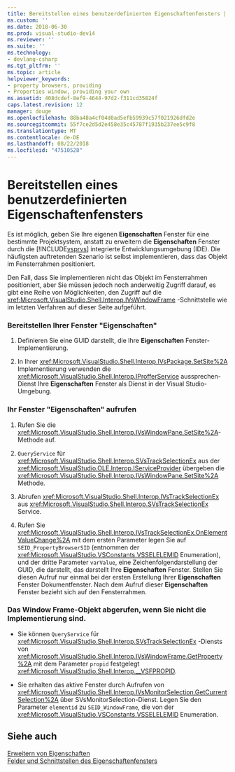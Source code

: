 ```yaml
---
title: Bereitstellen eines benutzerdefinierten Eigenschaftenfensters | Microsoft-Dokumentation
ms.custom: ''
ms.date: 2018-06-30
ms.prod: visual-studio-dev14
ms.reviewer: ''
ms.suite: ''
ms.technology:
- devlang-csharp
ms.tgt_pltfrm: ''
ms.topic: article
helpviewer_keywords:
- property browsers, providing
- Properties window, providing your own
ms.assetid: 408dcdef-8ef9-4644-97d2-f311cd35824f
caps.latest.revision: 12
manager: douge
ms.openlocfilehash: 88ba48a4cf04d0ad5efb59939c57f021926dfd2e
ms.sourcegitcommit: 55f7ce2d5d2e458e35c45787f1935b237ee5c9f8
ms.translationtype: MT
ms.contentlocale: de-DE
ms.lasthandoff: 08/22/2018
ms.locfileid: "47510528"
---
```

# <a name="providing-a-custom-properties-window"></a>Bereitstellen eines benutzerdefinierten Eigenschaftenfensters
Es ist möglich, geben Sie Ihre eigenen **Eigenschaften** Fenster für eine bestimmte Projektsystem, anstatt zu erweitern die **Eigenschaften** Fenster durch die [!INCLUDE[vsprvs](../includes/vsprvs-md.md)] integrierte Entwicklungsumgebung (IDE). Die häufigsten auftretenden Szenario ist selbst implementieren, dass das Objekt im Fensterrahmen positioniert.  
  
 Den Fall, dass Sie implementieren nicht das Objekt im Fensterrahmen positioniert, aber Sie müssen jedoch noch anderweitig Zugriff darauf, es gibt eine Reihe von Möglichkeiten, den Zugriff auf die <xref:Microsoft.VisualStudio.Shell.Interop.IVsWindowFrame> -Schnittstelle wie im letzten Verfahren auf dieser Seite aufgeführt.  
  
### <a name="to-provide-your-properties-window"></a>Bereitstellen Ihrer Fenster "Eigenschaften"  
  
1.  Definieren Sie eine GUID darstellt, die Ihre **Eigenschaften** Fenster-Implementierung.  
  
2.  In Ihrer <xref:Microsoft.VisualStudio.Shell.Interop.IVsPackage.SetSite%2A> Implementierung verwenden die <xref:Microsoft.VisualStudio.Shell.Interop.IProfferService> aussprechen-Dienst Ihre **Eigenschaften** Fenster als Dienst in der Visual Studio-Umgebung.  
  
### <a name="to-call-your-properties-window"></a>Ihr Fenster "Eigenschaften" aufrufen  
  
1.  Rufen Sie die <xref:Microsoft.VisualStudio.Shell.Interop.IVsWindowPane.SetSite%2A>-Methode auf.  
  
2.  `QueryService` für <xref:Microsoft.VisualStudio.Shell.Interop.SVsTrackSelectionEx> aus der <xref:Microsoft.VisualStudio.OLE.Interop.IServiceProvider> übergeben die <xref:Microsoft.VisualStudio.Shell.Interop.IVsWindowPane.SetSite%2A> Methode.  
  
3.  Abrufen <xref:Microsoft.VisualStudio.Shell.Interop.IVsTrackSelectionEx> aus <xref:Microsoft.VisualStudio.Shell.Interop.SVsTrackSelectionEx> Service.  
  
4.  Rufen Sie <xref:Microsoft.VisualStudio.Shell.Interop.IVsTrackSelectionEx.OnElementValueChange%2A> mit dem ersten Parameter legen Sie auf `SEID_PropertyBrowserSID` (entnommen der <xref:Microsoft.VisualStudio.VSConstants.VSSELELEMID> Enumeration), und der dritte Parameter `varValue`, eine Zeichenfolgendarstellung der GUID, die darstellt, das darstellt Ihre **Eigenschaften** Fenster. Stellen Sie diesen Aufruf nur einmal bei der ersten Erstellung Ihrer **Eigenschaften** Fenster Dokumentfenster. Nach dem Aufruf dieser **Eigenschaften** Fenster bezieht sich auf den Fensterrahmen.  
  
### <a name="to-obtain-the-window-frame-object-when-you-are-not-the-implementer"></a>Das Window Frame-Objekt abgerufen, wenn Sie nicht die Implementierung sind.  
  
-   Sie können `QueryService` für <xref:Microsoft.VisualStudio.Shell.Interop.SVsTrackSelectionEx> -Diensts von <xref:Microsoft.VisualStudio.Shell.Interop.IVsWindowFrame.GetProperty%2A> mit dem Parameter `propid` festgelegt <xref:Microsoft.VisualStudio.Shell.Interop.__VSFPROPID>.  
  
-   Sie erhalten das aktive Fenster durch Aufrufen von <xref:Microsoft.VisualStudio.Shell.Interop.IVsMonitorSelection.GetCurrentSelection%2A> über SVsMonitorSelection-Dienst. Legen Sie den Parameter `elementid` zu `SEID_WindowFrame`, die von der <xref:Microsoft.VisualStudio.VSConstants.VSSELELEMID> Enumeration.  
  
## <a name="see-also"></a>Siehe auch  
 [Erweitern von Eigenschaften](../extensibility/internals/extending-properties.md)   
 [Felder und Schnittstellen des Eigenschaftenfensters](../extensibility/internals/properties-window-fields-and-interfaces.md)